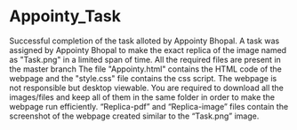 # Appointy_Task
Successful completion of the task alloted by Appointy Bhopal.
A task was assigned by Appointy Bhopal to make the exact replica of the image named as "Task.png" in a limited span of time.
All the required files are present in the master branch
The file "Appointy.html" contains the HTML code of the webpage and the "style.css" file contains the css script. The webpage is not responsible but desktop viewable. You are required to download all the images/files and keep all of them in the same folder in order to make the webpage run efficiently. “Replica-pdf” and “Replica-image” files contain the screenshot of the webpage created similar to the “Task.png” image.

